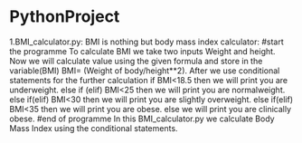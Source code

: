# PythonProject
1.BMI_calculator.py:
  BMI is nothing but body mass index calculator:
  #start the programme
  To calculate BMI we take two inputs Weight and height.
  Now we will calculate value using the given formula and store in the variable(BMI) BMI= (Weight of body/height**2).
  After we use conditional statements for the further calculation
  if BMI<18.5 then we will print you are underweight.
  else if (elif) BMI<25 then we will print you are normalweight.
  else if(elif) BMI<30 then we will print you are slightly overweight.
  else if(elif) BMI<35 then we will print you are obese.
  else we will print you are clinically obese.
  #end of programme
  In this BMI_calculator.py we calculate Body Mass Index using the conditional statements.
 
  
  
  
  
